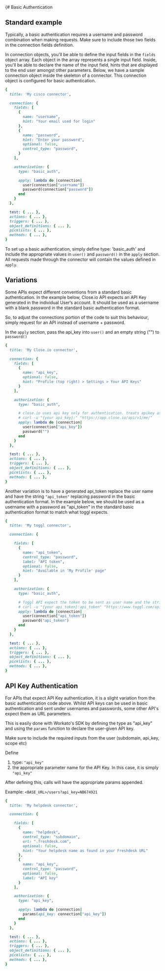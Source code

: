 {# Basic Authentication

## Standard example

Typically, a basic authentication requires a username and password combination when making requests. Make sure to include those two fields in the connection fields definition.

In connection objects, you'll be able to define the input fields in the `fields` object array. Each object in the array represents a single input field. Inside, you'll be able to declare the name of the input field, hints that are displayed to the end user amongst other parameters. Below, we have a sample connection object inside the skeleton of a connector. This connection object is configured for basic authentication.

```ruby
{
  title: 'My cisco connector',

  connection: {
    fields: [
      {
        name: "username",
        hint: "Your email used for login"
      },
      {
        name: "password",
        hint: "Enter your password",
        optional: false,
        control_type: "password",
      }
    ],

    authorization: {
      type: "basic_auth",

      apply: lambda do |connection|
        user(connection["username"])
        password(connection["password"])
      end
    }
  },

  test: { ... },
  actions: { ... },
  triggers: { ... },
  object_definitions: { ... },
  picklists: { ... },
  methods: { ... },
}
```

To set up a basic authentication, simply define type: 'basic_auth' and include the appropriate values in `user()` and `password()` in the `apply` section. All requests made through the connector will contain the values defined in `apply`.

## Variations

Some APIs expect different conventions from a standard basic authentication. In the example below, Close.io API expects an API Key generated in the individual User’s account. It should be used as a username with a blank password in the standard basic authentication format.

So, to adjust the connections portion of the code to suit this behaviour, simply request for an API instead of username + password.

In the `apply` section, pass the api_key into `user()` and an empty string ("") to `password()`

```ruby
{
  title: 'My Close.io connector',

  connection: {
    fields: [
      {
        name: "api_key",
        optional: false,
        hint: "Profile (top right) > Settings > Your API Keys"
      }
    ],

    authorization: {
      type: "basic_auth",

      # close.io uses api key only for authentication. treats apikey as username and password left blank
      # curl -u "{your api_key}:" "https://app.close.io/api/v1/me/"
      apply: lambda do |connection|
        user(connection["api_key"])
        password("")
      end
    }
  },

  test: { ... },
  actions: { ... },
  triggers: { ... },
  object_definitions: { ... },
  picklists: { ... },
  methods: { ... },
}
```
Another variation is to have a generated api_token replace the user name and have the string `"api_token"` replacing password in the basic authentication format. In the example below, we should be used as a username with a password as "api_token" in the standard basic authentication format to match what toggl expects.

```ruby
{
  title: 'My toggl connector',

  connection: {

    fields: [
      {
        name: "api_token",
        control_type: "password",
        label: "API token",
        optional: false,
        hint: "Available in 'My Profile' page"
      }
    ],

    authorization: {
      type: "basic_auth",

      # Toggl API expect the token to be sent as user name and the string 'api_token' as the password
      # curl -u "{your api_token}:api_token" "https://www.toggl.com/api/v8/me"
      apply: lambda do |connection|
        user(connection["api_token"])
        password("api_token")
      end
    }
  },

  test: { ... },
  actions: { ... },
  triggers: { ... },
  object_definitions: { ... },
  picklists: { ... },
  methods: { ... },
}
```

## API Key Authentication

For APIs that expect API Key authentication, it is a slight variation from the basic authentication code above. Whilst API keys can be used in basic authentication and sent under usernames and passwords, some other API's expect them as URL parameters.

This is easily done with Workato's SDK by defining the type as "api_key" and using the `params` function to declare the user-given API key.

Make sure to include the required inputs from the user (subdomain, api_key, scope etc)

Define
1. type: `"api_key"`
2. the appropriate parameter name for the API Key. In this case, it is simply `"api_key"`

After defining this, calls will have the appropriate params appended.

Example:
`<BASE_URL>/users?api_key=NB674921`

```ruby
{
  title: 'My helpdesk connector',

  connection: {

    fields: [
      {
        name: "helpdesk",
        control_type: "subdomain",
        url: ".freshdesk.com",
        optional: false,
        hint: "Your helpdesk name as found in your Freshdesk URL"
      },
      {
        name: "api_key",
        control_type: "password",
        optional: false,
        label: "API key"
      }
    ],

    authorization: {
      type: "api_key",

      apply: lambda do |connection|
        params(api_key: connection["api_key"])
      end
    }
  },

  test: { ... },
  actions: { ... },
  triggers: { ... },
  object_definitions: { ... },
  picklists: { ... },
  methods: { ... },
}
```
